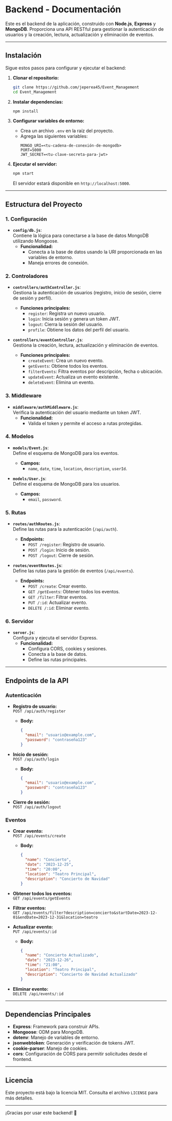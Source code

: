 # Backend - Documentación

Este es el backend de la aplicación, construido con **Node.js**, **Express** y **MongoDB**. Proporciona una API RESTful para gestionar la autenticación de usuarios y la creación, lectura, actualización y eliminación de eventos.

---

## **Instalación**

Sigue estos pasos para configurar y ejecutar el backend:

1. **Clonar el repositorio:**
   ```bash
   git clone https://github.com/jeperea45/Event_Management
   cd Event_Management
   ```

2. **Instalar dependencias:**
   ```bash
   npm install
   ```

3. **Configurar variables de entorno:**
   - Crea un archivo `.env` en la raíz del proyecto.
   - Agrega las siguientes variables:
     ```env
     MONGO_URI=<tu-cadena-de-conexión-de-mongodb>
     PORT=5000
     JWT_SECRET=<tu-clave-secreta-para-jwt>
     ```

4. **Ejecutar el servidor:**
   ```bash
   npm start
   ```

   El servidor estará disponible en `http://localhost:5000`.

---

## **Estructura del Proyecto**

### **1. Configuración**
- **`config/db.js`**:  
  Contiene la lógica para conectarse a la base de datos MongoDB utilizando Mongoose.  
  - **Funcionalidad:**  
    - Conecta a la base de datos usando la URI proporcionada en las variables de entorno.
    - Maneja errores de conexión.

### **2. Controladores**
- **`controllers/authController.js`**:  
  Gestiona la autenticación de usuarios (registro, inicio de sesión, cierre de sesión y perfil).  
  - **Funciones principales:**  
    - `register`: Registra un nuevo usuario.
    - `login`: Inicia sesión y genera un token JWT.
    - `logout`: Cierra la sesión del usuario.
    - `profile`: Obtiene los datos del perfil del usuario.

- **`controllers/eventController.js`**:  
  Gestiona la creación, lectura, actualización y eliminación de eventos.  
  - **Funciones principales:**  
    - `createEvent`: Crea un nuevo evento.
    - `getEvents`: Obtiene todos los eventos.
    - `filterEvents`: Filtra eventos por descripción, fecha o ubicación.
    - `updateEvent`: Actualiza un evento existente.
    - `deleteEvent`: Elimina un evento.

### **3. Middleware**
- **`middleware/authMiddleware.js`**:  
  Verifica la autenticación del usuario mediante un token JWT.  
  - **Funcionalidad:**  
    - Valida el token y permite el acceso a rutas protegidas.

### **4. Modelos**
- **`models/Event.js`**:  
  Define el esquema de MongoDB para los eventos.  
  - **Campos:**  
    - `name`, `date`, `time`, `location`, `description`, `userId`.

- **`models/User.js`**:  
  Define el esquema de MongoDB para los usuarios.  
  - **Campos:**  
    - `email`, `password`.

### **5. Rutas**
- **`routes/authRoutes.js`**:  
  Define las rutas para la autenticación (`/api/auth`).  
  - **Endpoints:**  
    - `POST /register`: Registro de usuario.
    - `POST /login`: Inicio de sesión.
    - `POST /logout`: Cierre de sesión.

- **`routes/eventRoutes.js`**:  
  Define las rutas para la gestión de eventos (`/api/events`).  
  - **Endpoints:**  
    - `POST /create`: Crear evento.
    - `GET /getEvents`: Obtener todos los eventos.
    - `GET /filter`: Filtrar eventos.
    - `PUT /:id`: Actualizar evento.
    - `DELETE /:id`: Eliminar evento.

### **6. Servidor**
- **`server.js`**:  
  Configura y ejecuta el servidor Express.  
  - **Funcionalidad:**  
    - Configura CORS, cookies y sesiones.
    - Conecta a la base de datos.
    - Define las rutas principales.

---

## **Endpoints de la API**

### **Autenticación**
- **Registro de usuario:**  
  `POST /api/auth/register`  
  - **Body:**  
    ```json
    {
      "email": "usuario@example.com",
      "password": "contraseña123"
    }
    ```

- **Inicio de sesión:**  
  `POST /api/auth/login`  
  - **Body:**  
    ```json
    {
      "email": "usuario@example.com",
      "password": "contraseña123"
    }
    ```

- **Cierre de sesión:**  
  `POST /api/auth/logout`

### **Eventos**
- **Crear evento:**  
  `POST /api/events/create`  
  - **Body:**  
    ```json
    {
      "name": "Concierto",
      "date": "2023-12-25",
      "time": "20:00",
      "location": "Teatro Principal",
      "description": "Concierto de Navidad"
    }
    ```

- **Obtener todos los eventos:**  
  `GET /api/events/getEvents`

- **Filtrar eventos:**  
  `GET /api/events/filter?description=concierto&startDate=2023-12-01&endDate=2023-12-31&location=teatro`

- **Actualizar evento:**  
  `PUT /api/events/:id`  
  - **Body:**  
    ```json
    {
      "name": "Concierto Actualizado",
      "date": "2023-12-26",
      "time": "21:00",
      "location": "Teatro Principal",
      "description": "Concierto de Navidad Actualizado"
    }
    ```

- **Eliminar evento:**  
  `DELETE /api/events/:id`

---

## **Dependencias Principales**

- **Express**: Framework para construir APIs.
- **Mongoose**: ODM para MongoDB.
- **dotenv**: Manejo de variables de entorno.
- **jsonwebtoken**: Generación y verificación de tokens JWT.
- **cookie-parser**: Manejo de cookies.
- **cors**: Configuración de CORS para permitir solicitudes desde el frontend.

---

## **Licencia**

Este proyecto está bajo la licencia MIT. Consulta el archivo `LICENSE` para más detalles.

---

¡Gracias por usar este backend! 🚀
